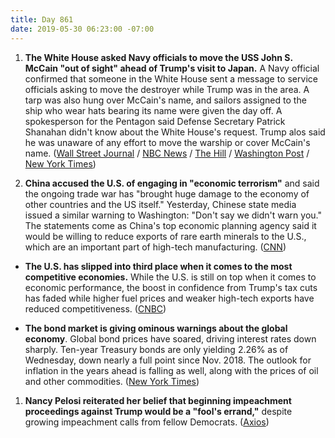 ```yaml
---
title: Day 861
date: 2019-05-30 06:23:00 -07:00
---
```


1. **The White House asked Navy officials to move the USS John S. McCain "out of sight" ahead of Trump's visit to Japan.** A Navy official confirmed that someone in the White House sent a message to service officials asking to move the destroyer while Trump was in the area. A tarp was also hung over McCain's name, and sailors assigned to the ship who wear hats bearing its name were given the day off. A spokesperson for the Pentagon said Defense Secretary Patrick Shanahan didn't know about the White House's request. Trump alos said he was unaware of any effort to move the warship or cover McCain's name.  ([Wall Street Journal](https://www.wsj.com/articles/white-house-wanted-uss-john-mccain-out-of-sight-during-trump-japan-visit-11559173470) / [NBC News](https://www.cnbc.com/2019/05/30/trump-says-he-was-unaware-of-effort-to-move-uss-john-mccain-away.html) / [The Hill](https://thehill.com/homenews/administration/446088-pentagon-shanahan-unaware-of-directive-to-move-uss-john-s-mccain) / [Washington Post](https://www.washingtonpost.com/politics/meghan-mccain-hits-out-at-trump-over-report-white-house-wanted-uss-john-s-mccain-covered-up/2019/05/29/3ad314b2-8272-11e9-933d-7501070ee669_story.html?noredirect=on&utm_term=.9aa6763ff268) / [New York Times](https://www.nytimes.com/2019/05/29/us/politics/uss-mccain-navy-ship.html))

2. **China accused the U.S. of engaging in "economic terrorism"** and said the ongoing trade war has "brought huge damage to the economy of other countries and the US itself." Yesterday, Chinese state media issued a similar warning to Washington: "Don't say we didn't warn you." The statements come as China's top economic planning agency said it would be willing to reduce exports of rare earth minerals to the U.S., which are an important part of high-tech manufacturing. ([CNN](https://www.cnn.com/2019/05/30/asia/china-us-peoples-daily-trade-war-intl/index.html))

* **The U.S. has slipped into third place when it comes to the most competitive economies.** While the U.S. is still on top when it comes to economic performance, the boost in confidence from Trump's tax cuts has faded while higher fuel prices and weaker high-tech exports have reduced competitiveness. ([CNBC](https://www.cnbc.com/2019/05/30/singapore-topples-us-to-become-worlds-most-competitive-economy-imd.html))

* **The bond market is giving ominous warnings about the global economy**. Global bond prices have soared, driving interest rates down sharply. Ten-year Treasury bonds are only yielding 2.26% as of Wednesday, down nearly a full point since Nov. 2018. The outlook for inflation in the years ahead is falling as well, along with the prices of oil and other commodities. ([New York Times](https://www.nytimes.com/2019/05/29/upshot/the-bond-market-is-giving-ominous-warnings-about-the-global-economy.html))

1. **Nancy Pelosi reiterated her belief that beginning impeachment proceedings against Trump would be a "fool's errand,"** despite growing impeachment calls from fellow Democrats. ([Axios](https://www.axios.com/nancy-pelosi-rejects-donald-trump-impeachment-fa067c6c-a04d-40d6-8825-c159969c51af.html))